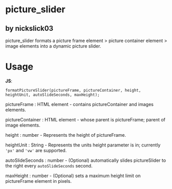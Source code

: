 # picture_slider

## by nickslick03

picture_slider formats a picture frame element > picture container element > image elements into a dynamic picture slider.

# Usage

**JS**:

```
formatPictureSlider(pictureFrame, pictureContainer, height, heightUnit, autoSlideSeconds, maxHeight);
```

pictureFrame : HTML element - contains pictureContainer and images elements.

pictureContainer : HTML element - whose parent is pictureFrame; parent of image elements.

height : number - Represents the height of pictureFrame.

heightUnit : String - Represents the units height parameter is in; currently ``'px'`` and ``'vw'`` are supported.

autoSlideSeconds : number - (Optional) automatically slides pictureSlider to the right every ``autoSlideSeconds`` second.

maxHeight : number - (Optional) sets a maximum height limit on pictureFrame element in pixels.











